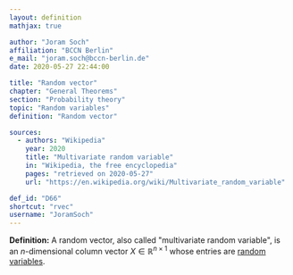 ```yaml
---
layout: definition
mathjax: true

author: "Joram Soch"
affiliation: "BCCN Berlin"
e_mail: "joram.soch@bccn-berlin.de"
date: 2020-05-27 22:44:00

title: "Random vector"
chapter: "General Theorems"
section: "Probability theory"
topic: "Random variables"
definition: "Random vector"

sources:
  - authors: "Wikipedia"
    year: 2020
    title: "Multivariate random variable"
    in: "Wikipedia, the free encyclopedia"
    pages: "retrieved on 2020-05-27"
    url: "https://en.wikipedia.org/wiki/Multivariate_random_variable"

def_id: "D66"
shortcut: "rvec"
username: "JoramSoch"
---
```



**Definition:** A random vector, also called "multivariate random variable", is an $n$-dimensional column vector $X \in \mathbb{R}^{n \times 1}$ whose entries are [random variables](/D/rvar).